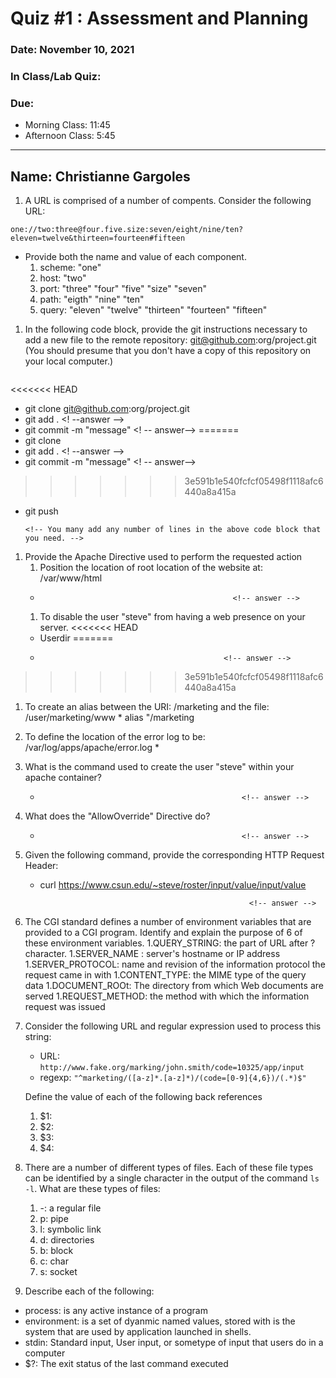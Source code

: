# Quiz #1 : Assessment and Planning 

### Date: November 10, 2021
### In Class/Lab Quiz:
### Due:
* Morning Class:  11:45
* Afternoon Class: 5:45


---
## Name: Christianne Gargoles                           <!-- answer -->


1. A URL is comprised of a number of compents.  Consider the following URL:

  ``one://two:three@four.five.size:seven/eight/nine/ten?eleven=twelve&thirteen=fourteen#fifteen``

  * Provide both the name and value of each component.
    1. scheme: "one"                                    <!-- answer -->
    1. host: "two"						<!--answer -->
    1. port: "three" "four" "five" "size" "seven"                             <!-- answer -->
    1. path: "eigth" "nine" "ten"                                 <!-- answer -->
    1. query: "eleven" "twelve" "thirteen" "fourteen" "fifteen"		<!-- answer--> 
    <!-- Add more lines as needed -->

1. In the following code block, provide the git instructions necessary to add a new file to the remote repository: git@github.com:org/project.git (You should presume that you don't have a copy of this repository on your local computer.)
   ```
<<<<<<< HEAD
* git clone git@github.com:org/project.git					<!--answer -->
* git add .						<! --answer -->
* git commit -m "message"					<! -- answer-->
=======
* git clone <https>					                              <!--answer -->
* git add .						                                  <! --answer -->
* git commit -m "message"					                        <! -- answer-->
>>>>>>> 3e591b1e540fcfcf05498f1118afc6440a8a415a
* git push                                                      <!-- answer -->
   ```
   <!-- You many add any number of lines in the above code block that you need. -->

1. Provide the Apache Directive used to perform the requested action
   1. Position the location of root location of the website at:  /var/www/html
     *                                                <!-- answer -->
   1. To disable the user "steve" from having a web presence on your server.
<<<<<<< HEAD
     *  Userdir                                               <!-- answer -->
=======
     *                                              <!-- answer -->
>>>>>>> 3e591b1e540fcfcf05498f1118afc6440a8a415a
   1. To create an alias between the URI: /marketing and the file: /user/marketing/www
     * alias "/marketing                                                  <!-- answer -->
   1. To define the location of the error log to be: /var/log/apps/apache/error.log
     *                                                  <!-- answer -->


1. What is the command used to create the user "steve" within your apache container?
    *                                                  <!-- answer -->


1. What does the "AllowOverride" Directive do?
    *                                                  <!-- answer -->


1. Given the following command, provide the corresponding HTTP Request Header:
    * curl  https://www.csun.edu/~steve/roster/input/value/input/value
    ```
                                                      <!-- answer -->
    ```                                                      
    <!-- You many add any number of lines in the above code block that you need. -->

1. The CGI standard defines a number of environment variables that are provided to a CGI program.  Identify and explain the purpose of 6 of these environment variables.
   1.QUERY_STRING:  the part of URL after ? character.             <!-- answer -->
   1.SERVER_NAME : server's hostname or IP address                                               <!-- answer -->
   1.SERVER_PROTOCOL: name and revision of the information protocol the request came in with       <!-- answer -->
   1.CONTENT_TYPE: the MIME type of the query data                                                  <!-- answer -->
   1.DOCUMENT_ROOt: The directory from which Web documents are served                               <!-- answer -->
   1.REQUEST_METHOD: the method with which the information request was issued                          <!-- answer -->


 1. Consider the following URL and regular expression used to process this string:
    * URL:   ``http://www.fake.org/marking/john.smith/code=10325/app/input``
    * regexp: ``"^marketing/([a-z]*.[a-z]*)/(code=[0-9]{4,6})/(.*)$"``

    Define the value of each of the following back references
    1. $1:                                                           <!-- answer -->
    1. $2:                                                           <!-- answer -->
    1. $3:                                                           <!-- answer -->
    1. $4:                                                           <!-- answer -->

1. There are a number of different types of files.  Each of these file types can be identified by a single character in the output of the command ``ls -l``.  What are these types of files:
   1. -: a regular file
   1. p: pipe                                                        <!-- answer -->
   1. l: symbolic link                                                       <!-- answer -->
   1. d: directories                                                         <!-- answer -->
   1. b: block                                              <!-- answer -->
   1. c: char  <!-- answer -->
   1. s: socket                                                          <!-- answer -->

1. Describe each of the following:
  - process: is any active instance of a program                                                     <!-- answer -->
  - environment: is a set of dyanmic named values, stored with is the system that are used by application launched in shells.                <!-- answer -->
  - stdin: Standard input, User input, or sometype of input that users do in a computer  <!-- answer -->
  - $?: The exit status of the last command executed                                                <!-- answer -->
 
